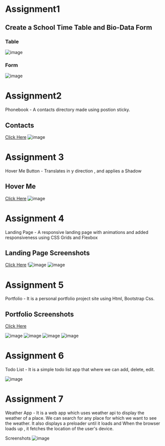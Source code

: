

# Assignment1
## Create a School Time Table and Bio-Data Form 
### Table
![image](https://user-images.githubusercontent.com/49730521/115985477-a7f82880-a5c9-11eb-83c7-4813535bcbac.png)
### Form 
![image](https://user-images.githubusercontent.com/49730521/115985354-299b8680-a5c9-11eb-9444-9d3c2aa59747.png)


# Assignment2
Phonebook - A contacts directory made using postion sticky.
## Contacts
<a href="https://www.youtube.com/watch?v=yeMLDgFt2KE&list=PLmPRC5YLKXCrP5ETRIeZjVknprwIwNIWC&index=1">Click Here</a>
![image](https://user-images.githubusercontent.com/49730521/115985529-e8f03d00-a5c9-11eb-9d99-46911df8fa0d.png)


# Assignment 3
Hover Me Button - Translates in y direction , and applies a Shadow

## Hover Me
<a href="https://www.youtube.com/watch?v=XSbyNN8IUQQ&list=PLmPRC5YLKXCrP5ETRIeZjVknprwIwNIWC&index=2">Click Here</a>
![image](https://user-images.githubusercontent.com/49730521/115985740-e2ae9080-a5ca-11eb-92ad-822c2cb572ca.png)




# Assignment 4
Landing Page - A responsive landing page with animations and added responsiveness using CSS Grids and Flexbox

## Landing Page Screenshots
<a href="https://www.youtube.com/watch?v=3wYDnQMigB8&list=PLmPRC5YLKXCrP5ETRIeZjVknprwIwNIWC&index=3">Click Here</a>
!![image](https://user-images.githubusercontent.com/49730521/115985879-73856c00-a5cb-11eb-8742-91fd28a1c151.png)
![image](https://user-images.githubusercontent.com/49730521/115985910-8ac45980-a5cb-11eb-912f-e7ef65c06354.png)



# Assignment 5
Portfolio - It is a personal portfolio project site using Html, Bootstrap Css.
## Portfolio Screenshots
<a href="https://www.youtube.com/watch?v=92B-iDoigoI&list=PLmPRC5YLKXCrP5ETRIeZjVknprwIwNIWC&index=4">Click Here</a>

![image](https://user-images.githubusercontent.com/49730521/115986316-3e7a1900-a5cd-11eb-8952-5e16c2d1a040.png)
![image](https://user-images.githubusercontent.com/49730521/115986353-64072280-a5cd-11eb-91da-27859feda824.png)
![image](https://user-images.githubusercontent.com/49730521/115986374-76815c00-a5cd-11eb-9e3c-203d4e75304c.png)
![image](https://user-images.githubusercontent.com/49730521/115986388-8600a500-a5cd-11eb-9fe2-33afa73536a8.png)



# Assignment 6

Todo List - It is a simple todo list app that where we can add, delete, edit.

![image](https://user-images.githubusercontent.com/49730521/115986448-daa42000-a5cd-11eb-8842-a726ff26e8ad.png)

# Assignment 7

Weather App - It is a web app which uses weather api to display the weather of a place. We can search for any place for which we want to see the weather. It also displays a preloader until it loads and When the browser loads up , it fetches the location of the user's device.

Screenshots
![image](https://user-images.githubusercontent.com/49730521/115986507-222aac00-a5ce-11eb-85d8-27920830e8da.png)

